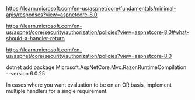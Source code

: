 ﻿https://learn.microsoft.com/en-us/aspnet/core/fundamentals/minimal-apis/responses?view=aspnetcore-8.0


https://learn.microsoft.com/en-us/aspnet/core/security/authorization/policies?view=aspnetcore-8.0#what-should-a-handler-return


https://learn.microsoft.com/en-us/aspnet/core/security/authorization/policies?view=aspnetcore-8.0

dotnet add package Microsoft.AspNetCore.Mvc.Razor.RuntimeCompilation --version 6.0.25



In cases where you want evaluation to be on an OR basis, implement multiple handlers for a single requirement.